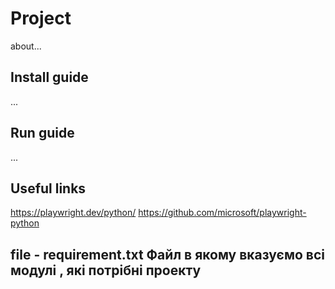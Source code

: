 # Project 
about...

## Install guide
...

## Run guide
...

## Useful links
https://playwright.dev/python/
https://github.com/microsoft/playwright-python

## file - requirement.txt Файл в якому вказуємо всі модулі , які потрібні проекту
